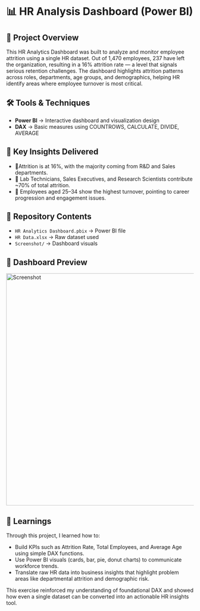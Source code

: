 # 📊 HR Analysis Dashboard (Power BI)

## 🔎 Project Overview
This HR Analytics Dashboard was built to analyze and monitor employee attrition using a single HR dataset. Out of 1,470 employees, 237 have left the organization, resulting in a 16% attrition rate — a level that signals serious retention challenges. The dashboard highlights attrition patterns across roles, departments, age groups, and demographics, helping HR identify areas where employee turnover is most critical.

## 🛠 Tools & Techniques
- **Power BI** → Interactive dashboard and visualization design 
- **DAX** → Basic measures using COUNTROWS, CALCULATE, DIVIDE, AVERAGE

## 🎯 Key Insights Delivered
- 📌Attrition is at 16%, with the majority coming from R&D and Sales departments.
- 📌 Lab Technicians, Sales Executives, and Research Scientists contribute ~70% of total attrition.
- 📌 Employees aged 25–34 show the highest turnover, pointing to career progression and engagement issues.

## 📂 Repository Contents
- `HR Analytics Dashboard.pbix` → Power BI file  
- `HR Data.xlsx` → Raw dataset used  
- `Screenshot/` → Dashboard visuals  

## 📸 Dashboard Preview
<img width="1114" height="623" alt="Screenshot" src="https://github.com/user-attachments/assets/c0376cbd-bb27-419e-85b2-46838c2d8112" />

  
## 🚀 Learnings
Through this project, I learned how to:

- Build KPIs such as Attrition Rate, Total Employees, and Average Age using simple DAX functions.
- Use Power BI visuals (cards, bar, pie, donut charts) to communicate workforce trends.
- Translate raw HR data into business insights that highlight problem areas like departmental attrition and demographic risk.  

This exercise reinforced my understanding of foundational DAX and showed how even a single dataset can be converted into an actionable HR insights tool.
